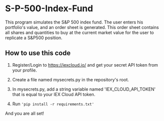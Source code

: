 # S-P-500-Index-Fund
This program simulates the S&amp;P 500 index fund.
The user enters his portfolio's value, and an order sheet is generated. This order sheet contains all shares and quantities to buy at the current market value for the user to replicate a S&P500 position.

## How to use this code
1. Register/Login to https://iexcloud.io/ and get your secret API token from your profile.

2. Create a file named mysecrets.py in the repository's root.

3. In mysecrets.py, add a string variable named 'IEX_CLOUD_API_TOKEN' that is equal to your IEX Cloud API token.

4. Run ```'pip install -r requirements.txt'```

And you are all set!

